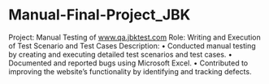 # Manual-Final-Project_JBK
Project: Manual Testing of www.qa.jbktest.com
Role: Writing and Execution of Test Scenario and Test Cases
Description:
•	Conducted manual testing by creating and executing detailed test scenarios and test cases.
•	Documented and reported bugs using Microsoft Excel.
•	Contributed to improving the website’s functionality by identifying and tracking defects.
